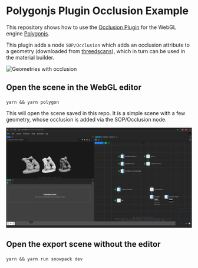 # Polygonjs Plugin Occlusion Example

This repository shows how to use the [Occlusion Plugin](https://github.com/polygonjs/plugin-occlusion) for the WebGL engine [Polygonjs](https://github.com/polygonjs/polygonjs).

This plugin adds a node `SOP/Occlusion` which adds an occlusion attribute to a geometry (downloaded from [threedscans](http://threedscans.com/)), which in turn can be used in the material builder.

![Geometries with occlusion](https://github.com/polygonjs/example-plugin-occlusion/blob/main/doc/occlusion_examples.jpg?raw=true)
## Open the scene in the WebGL editor

`yarn && yarn polygon`

This will open the scene saved in this repo. It is a simple scene with a few geometry, whose occlusion is added via the SOP/Occlusion node.

![Occlusion plugin from Polygonjs node-based Editor](https://github.com/polygonjs/example-plugin-occlusion/blob/main/doc/occlusion_example_in_editor.jpg?raw=true)

## Open the export scene without the editor

`yarn && yarn run snowpack dev`

